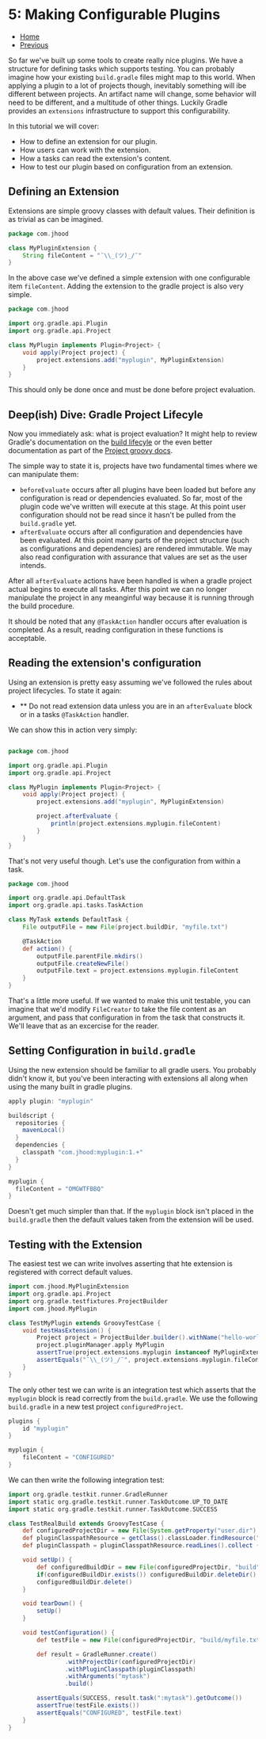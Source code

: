 # 5: Making Configurable Plugins

- [Home](../README.md)
- [Previous](4-making-unit-testable-plugins.md)

So far we've built up some tools to create really nice plugins. We have a structure for defining tasks which supports testing. You can probably imagine how your existing ``build.gradle`` files might map to this world. When applying a plugin to a lot of projects though, inevitably something will ibe different between projects.  An artifact name will change, some behavior will need to be different, and a multitude of other things. Luckily Gradle provides an ``extensions`` infrastructure to support this configurability.

In this tutorial we will cover:

- How to define an extension for our plugin.
- How users can work with the extension.
- How a tasks can read the extension's content.
- How to test our plugin based on configuration from an extension.

## Defining an Extension

Extensions are simple groovy classes with default values. Their definition is as trivial as can be imagined.

```groovy
package com.jhood

class MyPluginExtension {
    String fileContent = "¯\\_(ツ)_/¯"
}
```

In the above case we've defined a simple extension with one configurable item ``fileContent``. Adding the extension to the gradle project is also very simple.

``` groovy
package com.jhood

import org.gradle.api.Plugin
import org.gradle.api.Project

class MyPlugin implements Plugin<Project> {
    void apply(Project project) {
		project.extensions.add("myplugin", MyPluginExtension)
    }
}
```

This should only be done once and must be done before project evaluation. 

## Deep(ish) Dive: Gradle Project Lifecyle

Now you immediately ask: what is project evaluation? It might help to review Gradle's documentation on the [build lifecyle](https://docs.gradle.org/current/userguide/build_lifecycle.html) or the even better documentation as part of the [Project groovy docs](https://docs.gradle.org/current/javadoc/org/gradle/api/Project.html).

The simple way to state it is, projects have two fundamental times where we can manipulate them: 
- ``beforeEvaluate`` occurs after all plugins have been loaded but before any configuration is read or dependencies evaluated. So far, most of the plugin code we've written will execute at this stage. At this point user configuration should not be read since it hasn't be pulled from the ``build.gradle`` yet.
- ``afterEvaluate`` occurs after all configuration and dependencies have been evaluated. At this point many parts of the project structure (such as configurations and dependencies) are rendered immutable. We may also read configuration with assurance that values are set as the user intends.

After all ``afterEvaluate`` actions have been handled is when a gradle project actual begins to execute all tasks. After this point we can no longer manipulate the project in any meanginful way because it is running through the build procedure.

It should be noted that any ``@TaskAction`` handler occurs after evaluation is completed. As a result, reading configuration in these functions is acceptable.

## Reading the extension's configuration

Using an extension is pretty easy assuming we've followed the rules about project lifecycles. To state it again:

- ** Do not read extension data unless you are in an ``afterEvaluate`` block or in a tasks ``@TaskAction`` handler.

We can show this in action very simply:

```groovy

package com.jhood

import org.gradle.api.Plugin
import org.gradle.api.Project

class MyPlugin implements Plugin<Project> {
    void apply(Project project) {
		project.extensions.add("myplugin", MyPluginExtension)

		project.afterEvaluate {
			println(project.extensions.myplugin.fileContent)
		}
    }
}

```

That's not very useful though. Let's use the configuration from within a task.

```groovy
package com.jhood

import org.gradle.api.DefaultTask
import org.gradle.api.tasks.TaskAction

class MyTask extends DefaultTask {
    File outputFile = new File(project.buildDir, "myfile.txt")

    @TaskAction
    def action() {
        outputFile.parentFile.mkdirs()
        outputFile.createNewFile()
        outputFile.text = project.extensions.myplugin.fileContent
    }
}
```

That's a little more useful. If we wanted to make this unit testable, you can imagine that we'd modify ``FileCreator`` to take the file content as an argument, and pass that configuration in from the task that constructs it. We'll leave that as an excercise for the reader.

## Setting Configuration in ``build.gradle``

Using the new extension should be familiar to all gradle users. You probably didn't know it, but you've been interacting with extensions all along when using the many built in gradle plugins.

```groovy
apply plugin: "myplugin"

buildscript {
  repositories {
    mavenLocal()
  }
  dependencies {
    classpath "com.jhood:myplugin:1.+"
  }
}

myplugin {
  fileContent = "OMGWTFBBQ"
}

```

Doesn't get much simpler than that. If the ``myplugin`` block isn't placed in the ``build.gradle`` then the default values taken from the extension will be used.

## Testing with the Extension

The easiest test we can write involves asserting that hte extension is registered with correct default values.

```groovy
import com.jhood.MyPluginExtension
import org.gradle.api.Project
import org.gradle.testfixtures.ProjectBuilder
import com.jhood.MyPlugin

class TestMyPlugin extends GroovyTestCase {
    void testHasExtension() {
        Project project = ProjectBuilder.builder().withName("hello-world").build()
        project.pluginManager.apply MyPlugin
        assertTrue(project.extensions.myplugin instanceof MyPluginExtension)
        assertEquals("¯\\_(ツ)_/¯", project.extensions.myplugin.fileContent)
    }
}
```

The only other test we can write is an integration test which asserts that the ``myplugin`` block is read correctly from the ``build.gradle``.  We use the following ``build.gradle`` in a new test project ``configuredProject``.

```groovy
plugins {
    id "myplugin"
}

myplugin {
    fileContent = "CONFIGURED"
}
```

We can then write the following integration test:

```groovy
import org.gradle.testkit.runner.GradleRunner
import static org.gradle.testkit.runner.TaskOutcome.UP_TO_DATE
import static org.gradle.testkit.runner.TaskOutcome.SUCCESS

class TestRealBuild extends GroovyTestCase {
    def configuredProjectDir = new File(System.getProperty("user.dir") + "/testProjects/configuredProject")
    def pluginClasspathResource = getClass().classLoader.findResource("plugin-classpath.txt")
    def pluginClasspath = pluginClasspathResource.readLines().collect { new File(it) }

    void setUp() {
        def configuredBuildDir = new File(configuredProjectDir, "build")
        if(configuredBuildDir.exists()) configuredBuildDir.deleteDir()
        configuredBuildDir.delete()
    }

    void tearDown() {
        setUp()
    }

    void testConfiguration() {
        def testFile = new File(configuredProjectDir, "build/myfile.txt")

        def result = GradleRunner.create()
                .withProjectDir(configuredProjectDir)
                .withPluginClasspath(pluginClasspath)
                .withArguments("mytask")
                .build()

        assertEquals(SUCCESS, result.task(":mytask").getOutcome())
        assertTrue(testFile.exists())
        assertEquals("CONFIGURED", testFile.text)
    }
}
```


